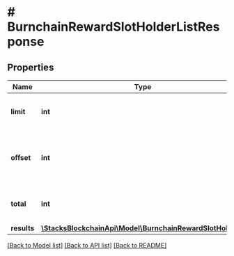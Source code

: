 # # BurnchainRewardSlotHolderListResponse

## Properties

Name | Type | Description | Notes
------------ | ------------- | ------------- | -------------
**limit** | **int** | The number of items to return |
**offset** | **int** | The number of items to skip (starting at &#x60;0&#x60;) | [default to 0]
**total** | **int** | Total number of available items |
**results** | [**\StacksBlockchainApi\Model\BurnchainRewardSlotHolder[]**](BurnchainRewardSlotHolder.md) |  |

[[Back to Model list]](../../README.md#models) [[Back to API list]](../../README.md#endpoints) [[Back to README]](../../README.md)
